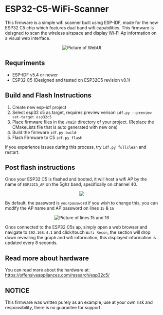 # ESP32-C5-WiFi-Scanner

This firmware is a simple wifi scanner built using ESP-IDF, made for the new ESP32 C5 chip which features dual band wifi capabilities. This firmware is deisgned to scan the wireless airspace and display Wi-Fi Ap information on a visual web interface. 

<p align="center">
  <img src="https://github.com/user-attachments/assets/a83a7130-de28-42f8-8629-abf6e2984340" alt="Picture of WebUI" />
</p>


## Requriments 
- ESP-IDF v5.4 or newer
- ESP32 C5 (Designed and tested on ESP32C5 revision v0.1)

## Build and Flash Instructions 
1. Create new esp-idf project 
2. Select esp32 c5 as target, requires preview verison `idf.py --preview set-target esp32c5`
3. Place firmware files in the `/main` directory of your project. (Replace the CMakeLists file that is auto generated with new one)
4. Build the firmware `idf.py build`
5. Flash Firmware to C5 `idf.py flash` 

if you experience issues during this process, try `idf.py fullclean` and restart. 


## Post flash instructions
Once your ESP32 C5 is flashed and booted, it will host a wifi AP by the name of `ESP32C5_AP` on the 5ghz band, specifically on channel 40. 
<p align="center">
  <img src="https://github.com/user-attachments/assets/746b9e20-be74-4cf0-a8e9-8b30ad27c90a" />
</p>

By default, the password is `yourpassword` if you wish to change this, you can modify the AP name and AP password on lines `15` & `16`


<p align="center">
  <img src="https://github.com/user-attachments/assets/0b1d3a09-459a-4d0e-b295-601dd2f274f9" alt="Picture of lines 15 and 16" />
</p>

Once connected to the ESP32 C5s ap, simply open a web browser and navigate to `192.168.4.1` and click/touch `Wifi Recon`, the section will drop down revealing the graph and wifi information, this displayed information is updated every 8 seconds. 

## Read more about hardware 

You can read more about the hardware at: https://offensiveappliances.com/research/esp32c5/


## NOTICE 

This firmware was written purely as an example, use at your own risk and responsibility, there is no guarantee for support. 

